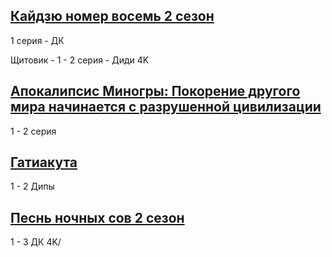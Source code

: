 ## [Кайдзю номер восемь 2 сезон](https://smotret-anime.online/catalog/kaijuu-8-gou-2nd-season-36878)
1 серия - ДК


Щитовик - 1 - 2 серия - Диди 4K
## [Апокалипсис Миногры: Покорение другого мира начинается с разрушенной цивилизации](https://smotret-anime.online/catalog/isekai-mokushiroku-mynoghra-hametsu-no-bunmei-de-hajimeru-sekai-seifuku-36826)
1 - 2 серия 

## [Гатиакута](https://smotret-anime.online/catalog/gachiakuta-36775)
1 - 2 Дипы

## [Песнь ночных сов 2 сезон](https://smotret-anime.online/catalog/yofukashi-no-uta-season-2-36331)
1 - 3 ДК 4K/